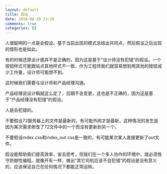 ```yaml
---
layout: default
title: 假设
date: 2010-08-30 23:28
comments: true
categories: []
---
```

人很聪明的一点是会假设。基于当前出现的模式总结出共同点，然后假设之后出现的情形也是如此。

有的时候还原设计感并不是正确的，因为这是基于“设计师没有犯错”的假设。一个按钮样式可能跟站点其他样式不一致，作为工程师我们就容易想到用其他的按钮减少工作量，设计师可能想不到。

这时候我们需要与设计师和产品经理沟通。

产品经理说设计稿就这么定了，后期不会变更，这也是不正确的，因为这是基于“产品经理没有犯错”的假设。

人是会犯错的。

不要假设72服务器上的文件是最新的，有可能外网才是最新，这种情况的发生是因为某次需求修改了72文件中的一个而没有更新到另一个。

不要假设index.css和index_out.css是一致的，有可能某次某人直接更新了out文件。

假设能帮助我们提高效率，省去思考，但我们在一个多人协作的环境中，就必须恪守防御性编程。就像开车一样，做出“其它司机应该不会犯错”的假设是没有意义的，应该保证自己在任何情况下都能正常运转。
